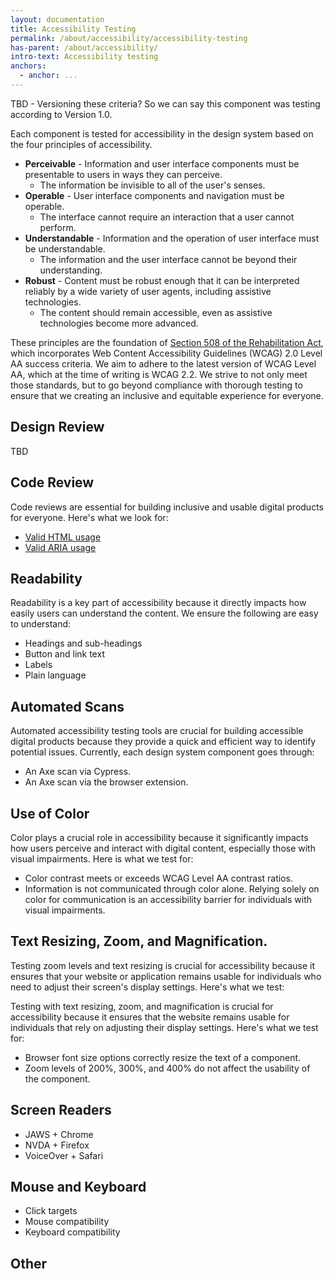 ```yaml
---
layout: documentation
title: Accessibility Testing
permalink: /about/accessibility/accessibility-testing
has-parent: /about/accessibility/
intro-text: Accessibility testing
anchors:
  - anchor: ...
---
```


TBD - Versioning these criteria? So we can say this component was testing according to Version 1.0.

Each component is tested for accessibility in the design system based on the four principles of accessibility.

- **Perceivable** - Information and user interface components must be presentable to users in ways they can perceive.
  - The information be invisible to all of the user's senses.
- **Operable** - User interface components and navigation must be operable.
  - The interface cannot require an interaction that a user cannot perform.
- **Understandable** - Information and the operation of user interface must be understandable.
  - The information and the user interface cannot be beyond their understanding.
- **Robust** -  Content must be robust enough that it can be interpreted reliably by a wide variety of user agents, including assistive technologies.
  - The content should remain accessible, even as assistive technologies become more advanced.

These principles are the foundation of [Section 508 of the Rehabilitation Act](https://www.access-board.gov/ict/), which incorporates Web Content Accessibility Guidelines (WCAG) 2.0 Level AA success criteria. We aim to adhere to the latest version of WCAG Level AA, which at the time of writing is WCAG 2.2. We strive to not only meet those standards, but to go beyond compliance with thorough testing to ensure that we creating an inclusive and equitable experience for everyone. 

## Design Review

TBD

## Code Review

Code reviews are essential for building inclusive and usable digital products for everyone. Here's what we look for:

- [Valid HTML usage](https://developer.mozilla.org/en-US/docs/Learn/Accessibility/HTML)
- [Valid ARIA usage](https://developer.mozilla.org/en-US/docs/Learn/Accessibility/WAI-ARIA_basics)

## Readability

Readability is a key part of accessibility because it directly impacts how easily users can understand the content. We ensure the following are easy to understand:

- Headings and sub-headings
- Button and link text
- Labels
- Plain language 

## Automated Scans

Automated accessibility testing tools are crucial for building accessible digital products because they provide a quick and efficient way to identify potential issues. Currently, each design system component goes through:

- An Axe scan via Cypress.
- An Axe scan via the browser extension.

## Use of Color

Color plays a crucial role in accessibility because it significantly impacts how users perceive and interact with digital content, especially those with visual impairments. Here is what we test for: 

- Color contrast meets or exceeds WCAG Level AA contrast ratios.
- Information is not communicated through color alone. Relying solely on color for communication is an accessibility barrier for individuals with visual impairments.

## Text Resizing, Zoom, and Magnification.

Testing zoom levels and text resizing is crucial for accessibility because it ensures that your website or application remains usable for individuals who need to adjust their screen's display settings. Here's what we test:

Testing with text resizing, zoom, and magnification is crucial for accessibility because it ensures that the website remains usable for individuals that rely on adjusting their display settings. Here's what we test for:

- Browser font size options correctly resize the text of a component.
- Zoom levels of 200%, 300%, and 400% do not affect the usability of the component.

## Screen Readers

- JAWS + Chrome
- NVDA + Firefox
- VoiceOver + Safari

## Mouse and Keyboard

- Click targets
- Mouse compatibility
- Keyboard compatibility

## Other